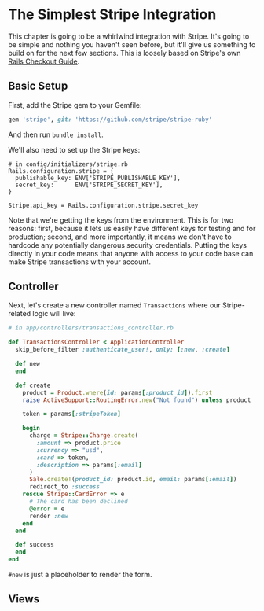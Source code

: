 [stripe_guide]: https://stripe.com/docs/checkout/guides/rails

# The Simplest Stripe Integration

This chapter is going to be a whirlwind integration with Stripe. It's going to be simple and nothing you haven't seen before, but it'll give us something to build on for the next few sections. This is loosely based on Stripe's own [Rails Checkout Guide][stripe_guide].

## Basic Setup

First, add the Stripe gem to your Gemfile:

```ruby
gem 'stripe', git: 'https://github.com/stripe/stripe-ruby'
```

And then run `bundle install`.

We'll also need to set up the Stripe keys:

```
# in config/initializers/stripe.rb
Rails.configuration.stripe = {
  publishable_key: ENV['STRIPE_PUBLISHABLE_KEY'],
  secret_key:      ENV['STRIPE_SECRET_KEY'],
}

Stripe.api_key = Rails.configuration.stripe.secret_key
```

Note that we're getting the keys from the environment. This is for two reasons: first, because it lets us easily have different keys for testing and for production; second, and more importantly, it means we don't have to hardcode any potentially dangerous security credentials. Putting the keys directly in your code means that anyone with access to your code base can make Stripe transactions with your account.

## Controller

Next, let's create a new controller named `Transactions` where our Stripe-related logic will live:

```ruby
# in app/controllers/transactions_controller.rb

def TransactionsController < ApplicationController
  skip_before_filter :authenticate_user!, only: [:new, :create]

  def new
  end

  def create
    product = Product.where(id: params[:product_id]).first
    raise ActiveSupport::RoutingError.new("Not found") unless product

    token = params[:stripeToken]

    begin
      charge = Stripe::Charge.create(
        :amount => product.price
        :currency => "usd",
        :card => token,
        :description => params[:email]
      )
      Sale.create!(product_id: product.id, email: params[:email])
      redirect_to :success
    rescue Stripe::CardError => e
      # The card has been declined
      @error = e
      render :new
    end
  end

  def success
  end
end
```

`#new` is just a placeholder to render the form. 

## Views

